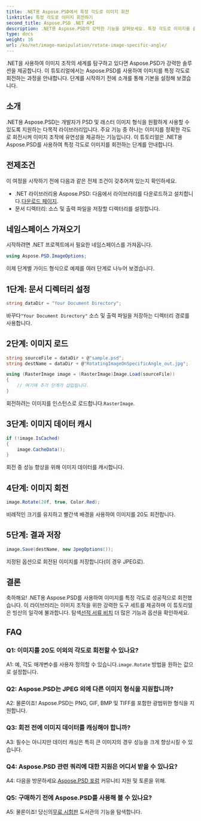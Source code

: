 ```yaml
---
title: .NET용 Aspose.PSD에서 특정 각도로 이미지 회전
linktitle: 특정 각도로 이미지 회전하기
second_title: Aspose.PSD .NET API
description: .NET용 Aspose.PSD의 강력한 기능을 살펴보세요. 특정 각도로 이미지를 쉽게 회전할 수 있습니다. 라이브러리를 다운로드하고 이미지를 원활하게 조작해 보세요.
type: docs
weight: 16
url: /ko/net/image-manipulation/rotate-image-specific-angle/
---
```

.NET을 사용하여 이미지 조작의 세계를 탐구하고 있다면 Aspose.PSD가 강력한 솔루션을 제공합니다. 이 튜토리얼에서는 Aspose.PSD를 사용하여 이미지를 특정 각도로 회전하는 과정을 안내합니다. 단계를 시작하기 전에 소개를 통해 기본을 설정해 보겠습니다.

## 소개

.NET용 Aspose.PSD는 개발자가 PSD 및 래스터 이미지 형식을 원활하게 사용할 수 있도록 지원하는 다목적 라이브러리입니다. 주요 기능 중 하나는 이미지를 정확한 각도로 회전시켜 이미지 조작에 유연성을 제공하는 기능입니다. 이 튜토리얼은 .NET용 Aspose.PSD를 사용하여 특정 각도로 이미지를 회전하는 단계를 안내합니다.

## 전제조건

이 여정을 시작하기 전에 다음과 같은 전제 조건이 갖추어져 있는지 확인하세요.

-  .NET 라이브러리용 Aspose.PSD: 다음에서 라이브러리를 다운로드하고 설치합니다.[다운로드 페이지](https://releases.aspose.com/psd/net/).
- 문서 디렉터리: 소스 및 출력 파일을 저장할 디렉터리를 설정합니다.

## 네임스페이스 가져오기

시작하려면 .NET 프로젝트에서 필요한 네임스페이스를 가져옵니다.

```csharp
using Aspose.PSD.ImageOptions;
```

이제 단계별 가이드 형식으로 예제를 여러 단계로 나누어 보겠습니다.

## 1단계: 문서 디렉터리 설정

```csharp
string dataDir = "Your Document Directory";
```

 바꾸다`"Your Document Directory"` 소스 및 출력 파일을 저장하는 디렉터리 경로를 사용합니다.

## 2단계: 이미지 로드

```csharp
string sourceFile = dataDir + @"sample.psd";
string destName = dataDir + @"RotatingImageOnSpecificAngle_out.jpg";

using (RasterImage image = (RasterImage)Image.Load(sourceFile))
{
    // 여기에 추가 단계가 삽입됩니다.
}
```

 회전하려는 이미지를 인스턴스로 로드합니다.`RasterImage`.

## 3단계: 이미지 데이터 캐시

```csharp
if (!image.IsCached)
{
    image.CacheData();
}
```

회전 중 성능 향상을 위해 이미지 데이터를 캐시합니다.

## 4단계: 이미지 회전

```csharp
image.Rotate(20f, true, Color.Red);
```

비례적인 크기를 유지하고 빨간색 배경을 사용하여 이미지를 20도 회전합니다.

## 5단계: 결과 저장

```csharp
image.Save(destName, new JpegOptions());
```

지정된 옵션으로 회전된 이미지를 저장합니다(이 경우 JPEG로).

## 결론

 축하해요! .NET용 Aspose.PSD를 사용하여 이미지를 특정 각도로 성공적으로 회전했습니다. 이 라이브러리는 이미지 조작을 위한 강력한 도구 세트를 제공하며 이 튜토리얼은 빙산의 일각에 불과합니다. 탐색[선적 서류 비치](https://reference.aspose.com/psd/net/) 더 많은 기능과 옵션을 확인하세요.

## FAQ

### Q1: 이미지를 20도 이외의 각도로 회전할 수 있나요?

 A1: 예, 각도 매개변수를 사용자 정의할 수 있습니다.`image.Rotate` 방법을 원하는 값으로 설정합니다.

### Q2: Aspose.PSD는 JPEG 외에 다른 이미지 형식을 지원합니까?

A2: 물론이죠! Aspose.PSD는 PNG, GIF, BMP 및 TIFF를 포함한 광범위한 형식을 지원합니다.

### Q3: 회전 전에 이미지 데이터를 캐싱해야 합니까?

A3: 필수는 아니지만 데이터 캐싱은 특히 큰 이미지의 경우 성능을 크게 향상시킬 수 있습니다.

### Q4: Aspose.PSD 관련 쿼리에 대한 지원은 어디서 받을 수 있나요?

 A4: 다음을 방문하세요.[Aspose.PSD 포럼](https://forum.aspose.com/c/psd/34) 커뮤니티 지원 및 토론을 위해.

### Q5: 구매하기 전에 Aspose.PSD를 사용해 볼 수 있나요?

 A5: 물론이죠! 당신의[무료 시험판](https://releases.aspose.com/) 도서관의 기능을 탐색합니다.